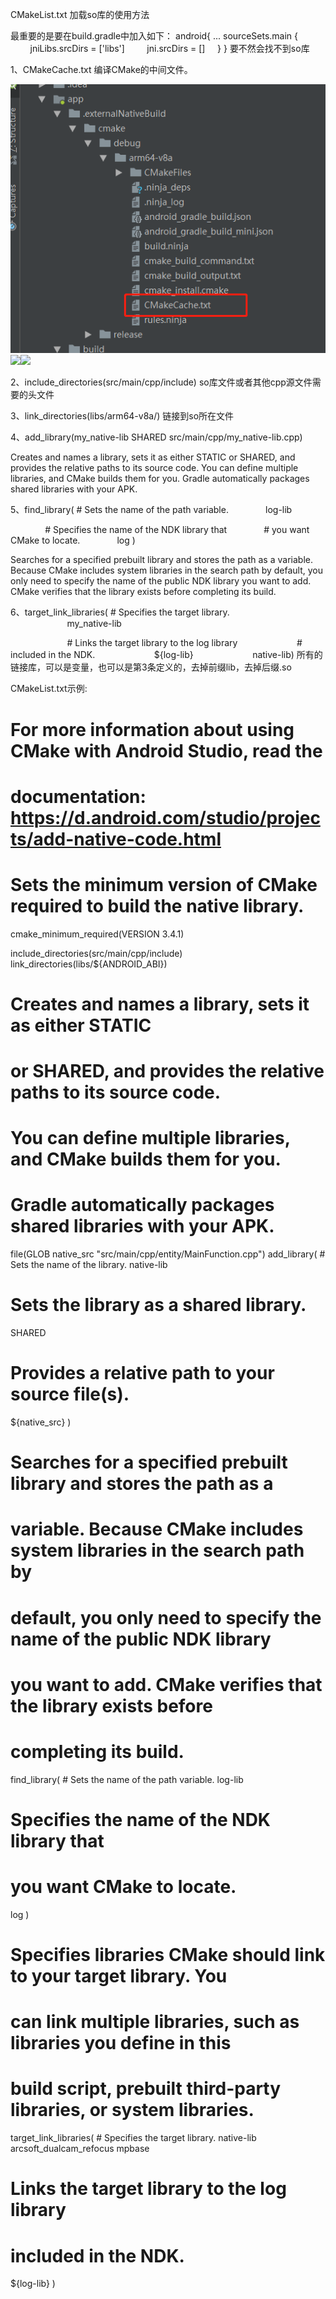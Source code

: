 CMakeList.txt 加载so库的使用方法

最重要的是要在build.gradle中加入如下：
android{
...
sourceSets.main {
        jniLibs.srcDirs = ['libs']
        jni.srcDirs = []
    }
}
要不然会找不到so库

1、CMakeCache.txt 编译CMake的中间文件。

![](../../_resources/be329db4ebe64dc09e9de5543e9fdfef.png)![](file:///F:/%25E6%2596%2587%25E6%25A1%25A3/note/lazysunshinesmile@163.com/44c1ed8e63ee41d089a67a3d50777123/1528981647%25281%2529.jpg)![](file:///F:/%25E6%2596%2587%25E6%25A1%25A3/note/lazysunshinesmile@163.com/44c1ed8e63ee41d089a67a3d50777123/1528981647%25281%2529.jpg)

2、include_directories(src/main/cpp/include)
so库文件或者其他cpp源文件需要的头文件

3、link_directories(libs/arm64-v8a/)
链接到so所在文件

4、add_library(my_native-lib
SHARED
src/main/cpp/my_native-lib.cpp)

Creates and names a library, sets it as either STATIC or SHARED, and provides the relative paths to its source code. You can define multiple libraries, and CMake builds them for you. Gradle automatically packages shared libraries with your APK.

5、find_library( # Sets the name of the path variable.
              log-lib

              # Specifies the name of the NDK library that
              # you want CMake to locate.
              log )

Searches for a specified prebuilt library and stores the path as a variable. Because CMake includes system libraries in the search path by default, you only need to specify the name of the public NDK library you want to add. CMake verifies that the library exists before completing its build.

6、target_link_libraries( # Specifies the target library.
                       my_native-lib

                       # Links the target library to the log library
                       # included in the NDK.
                       ${log-lib}
                       native-lib)
所有的链接库，可以是变量，也可以是第3条定义的，去掉前缀lib，去掉后缀.so

CMakeList.txt示例:

# For more information about using CMake with Android Studio, read the

# documentation:  https://d.android.com/studio/projects/add-native-code.html

# Sets the minimum version of CMake required to build the native library.

cmake_minimum_required(VERSION 3.4.1)

include_directories(src/main/cpp/include)
link_directories(libs/${ANDROID_ABI})

# Creates and names a library, sets it as either STATIC

# or SHARED, and provides the relative paths to its source code.

# You can define multiple libraries, and CMake builds them for you.

# Gradle automatically packages shared libraries with your APK.

file(GLOB native_src "src/main/cpp/entity/MainFunction.cpp")
add_library( # Sets the name of the library.
native-lib

# Sets the library as a shared library.

SHARED

# Provides a relative path to your source file(s).

${native_src}
)

# Searches for a specified prebuilt library and stores the path as a

# variable. Because CMake includes system libraries in the search path by

# default, you only need to specify the name of the public NDK library

# you want to add. CMake verifies that the library exists before

# completing its build.

find_library( # Sets the name of the path variable.
log-lib

# Specifies the name of the NDK library that

# you want CMake to locate.

log )

# Specifies libraries CMake should link to your target library. You

# can link multiple libraries, such as libraries you define in this

# build script, prebuilt third-party libraries, or system libraries.

target_link_libraries( # Specifies the target library.
native-lib
arcsoft_dualcam_refocus
mpbase

# Links the target library to the log library

# included in the NDK.

${log-lib} )